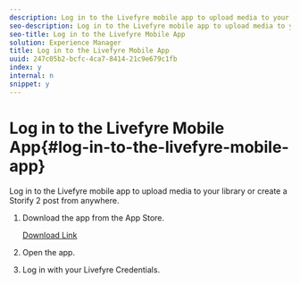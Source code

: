 ```yaml
---
description: Log in to the Livefyre mobile app to upload media to your library or create a Storify 2 post from anywhere.
seo-description: Log in to the Livefyre mobile app to upload media to your library or create a Storify 2 post from anywhere.
seo-title: Log in to the Livefyre Mobile App
solution: Experience Manager
title: Log in to the Livefyre Mobile App
uuid: 247c05b2-bcfc-4ca7-8414-21c9e679c1fb
index: y
internal: n
snippet: y
---
```


# Log in to the Livefyre Mobile App{#log-in-to-the-livefyre-mobile-app}

Log in to the Livefyre mobile app to upload media to your library or create a Storify 2 post from anywhere.

1. Download the app from the App Store.

   [Download Link](https://itunes.apple.com/us/app/livefyre/id1083990598)
1. Open the app.
1. Log in with your Livefyre Credentials.
